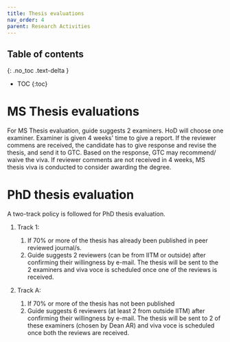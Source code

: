 ```yaml
---
title: Thesis evaluations
nav_order: 4
parent: Research Activities
---
```

## Table of contents
{: .no_toc .text-delta } 
* TOC
{:toc}


# MS Thesis evaluations

For MS Thesis evaluation, guide suggests 2 examiners. HoD will choose one examiner. Examiner is given 4 weeks' time to give a report. If the reviewer commens are received, the candidate has to give response and revise the thesis, and send it to GTC. Based on the response, GTC may recommend/ waive the viva. If reviewer comments are not received in 4 weeks, MS thesis viva is conducted to consider awarding the degree.

# PhD thesis evaluation

A two-track policy is followed for PhD thesis evaluation. 

1) Track 1:   
   1. If 70% or more of the thesis has already been published in peer reviewed journal/s.   
   2. Guide suggests 2 reviewers (can be from IITM or outside) after confirming their willingness by e-mail. The thesis will be sent to the 2 examiners and viva voce is scheduled once one of the reviews is received.   
   
2) Track A:  
   1. If 70% or more of the thesis has not been published  
   2. Guide suggests 6 reviewers (at least 2 from outside IITM) after confirming their willingness by e-mail. The thesis will be sent to 2 of these examiners (chosen by Dean AR) and viva voce is scheduled once both the reviews are received.
